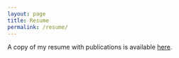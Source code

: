 ```yaml
---
layout: page
title: Resume
permalink: /resume/
---
```


A copy of my resume with publications is available [here](rnowling_resume.pdf).